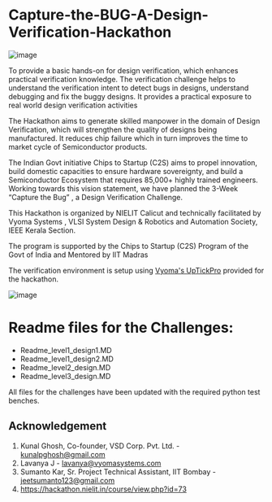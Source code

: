 # Capture-the-BUG-A-Design-Verification-Hackathon

![image](https://user-images.githubusercontent.com/70422874/181058525-06d59443-c499-4f71-ab44-208b000e19f0.png)

To provide a basic hands-on for design verification, which enhances practical verification knowledge. The verification challenge helps to understand the verification intent to detect bugs in designs, understand debugging and fix the buggy designs. It provides a practical exposure to real world design verification activities

The  Hackathon  aims  to generate skilled manpower in the domain of Design Verification, which will strengthen the quality of designs being manufactured.
It reduces chip failure which in turn improves the time to market cycle of Semiconductor products.

The Indian Govt initiative Chips to Startup (C2S) aims to propel innovation, build domestic capacities to ensure hardware sovereignty, and build a Semiconductor Ecosystem that requires 85,000+ highly trained engineers. Working towards this vision statement, we have planned the 3-Week “Capture the Bug” , a Design Verification Challenge.

This Hackathon is organized by NIELIT  Calicut and technically facilitated by  Vyoma Systems , VLSI System Design & Robotics and Automation Society, IEEE Kerala Section.

The program is supported  by the Chips to Startup (C2S) Program of the Govt of India and Mentored by IIT Madras 


The verification environment is setup using [Vyoma's UpTickPro](https://vyomasystems.com) provided for the hackathon.

![image](https://user-images.githubusercontent.com/70422874/180952260-1ada05b1-fbab-4a89-a619-167a17d35346.png)

# Readme files for the Challenges:

- Readme_level1_design1.MD
- Readme_level1_design2.MD
- Readme_level2_design.MD
- Readme_level3_design.MD

All files for the challenges have been updated with the required python test benches.

## Acknowledgement
1. Kunal Ghosh, Co-founder, VSD Corp. Pvt. Ltd. - kunalpghosh@gmail.com
2. Lavanya J - lavanya@vyomasystems.com
3. Sumanto Kar, Sr. Project Technical Assistant, IIT Bombay - jeetsumanto123@gmail.com
4. https://hackathon.nielit.in/course/view.php?id=73
